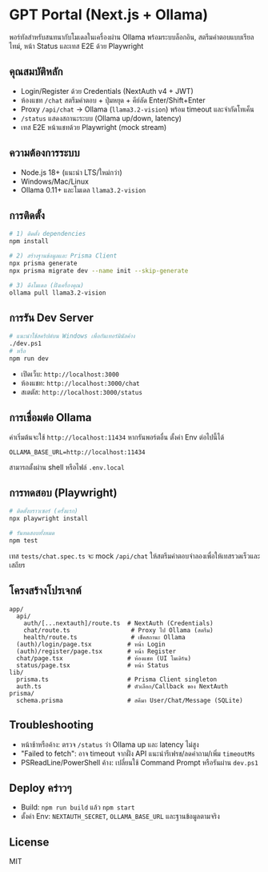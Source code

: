 # GPT Portal (Next.js + Ollama)

พอร์ทัลสำหรับสนทนากับโมเดลในเครื่องผ่าน Ollama พร้อมระบบล็อกอิน, สตรีมคำตอบแบบเรียลไทม์, หน้า Status และเทส E2E ด้วย Playwright

## คุณสมบัติหลัก
- Login/Register ด้วย Credentials (NextAuth v4 + JWT)
- ห้องแชท `/chat` สตรีมคำตอบ + ปุ่มหยุด + คีย์ลัด Enter/Shift+Enter
- Proxy `/api/chat` → Ollama (`llama3.2-vision`) พร้อม timeout และจำกัดโทเค็น
- `/status` แสดงสถานะระบบ (Ollama up/down, latency)
- เทส E2E หน้าแชทด้วย Playwright (mock stream)

## ความต้องการระบบ
- Node.js 18+ (แนะนำ LTS/ใหม่กว่า)
- Windows/Mac/Linux
- Ollama 0.11+ และโมเดล `llama3.2-vision`

## การติดตั้ง
```bash
# 1) ติดตั้ง dependencies
npm install

# 2) สร้างฐานข้อมูลและ Prisma Client
npx prisma generate
npx prisma migrate dev --name init --skip-generate

# 3) ดึงโมเดล (ฝั่งเครื่องคุณ)
ollama pull llama3.2-vision
```

## การรัน Dev Server
```bash
# แนะนำใช้สคริปต์บน Windows เพื่อกันเทอร์มินัลค้าง
./dev.ps1
# หรือ
npm run dev
```
- เปิดเว็บ: `http://localhost:3000`
- ห้องแชท: `http://localhost:3000/chat`
- สเตตัส: `http://localhost:3000/status`

## การเชื่อมต่อ Ollama
ค่าเริ่มต้นจะใช้ `http://localhost:11434` หากรันพอร์ตอื่น ตั้งค่า Env ต่อไปนี้ได้
```
OLLAMA_BASE_URL=http://localhost:11434
```
สามารถตั้งผ่าน shell หรือไฟล์ `.env.local`

## การทดสอบ (Playwright)
```bash
# ติดตั้งบราวเซอร์ (ครั้งแรก)
npx playwright install

# รันทดสอบทั้งหมด
npm test
```
เทส `tests/chat.spec.ts` จะ mock `/api/chat` ให้สตรีมคำตอบจำลองเพื่อให้เทสรวดเร็วและเสถียร

## โครงสร้างโปรเจกต์
```
app/
  api/
    auth/[...nextauth]/route.ts  # NextAuth (Credentials)
    chat/route.ts                 # Proxy ไป Ollama (สตรีม)
    health/route.ts               # เช็คสถานะ Ollama
  (auth)/login/page.tsx          # หน้า Login
  (auth)/register/page.tsx       # หน้า Register
  chat/page.tsx                  # ห้องแชท (UI โมเดิร์น)
  status/page.tsx                # หน้า Status
lib/
  prisma.ts                      # Prisma Client singleton
  auth.ts                        # ตัวเลือก/Callback ของ NextAuth
prisma/
  schema.prisma                  # สคีมา User/Chat/Message (SQLite)
```

## Troubleshooting
- หน้าช้าหรือค้าง: ตรวจ `/status` ว่า Ollama up และ latency ไม่สูง
- "Failed to fetch": อาจ timeout จากฝั่ง API แนะนำรีเฟรช/ลดคำถาม/เพิ่ม `timeoutMs`
- PSReadLine/PowerShell ค้าง: เปลี่ยนใช้ Command Prompt หรือรันผ่าน `dev.ps1`

## Deploy คร่าวๆ
- Build: `npm run build` แล้ว `npm start`
- ตั้งค่า Env: `NEXTAUTH_SECRET`, `OLLAMA_BASE_URL` และฐานข้อมูลตามจริง

## License
MIT
